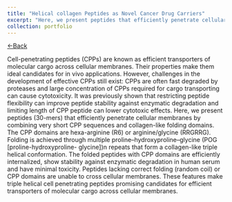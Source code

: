 ```yaml
---
title: "Helical collagen Peptides as Novel Cancer Drug Carriers"
excerpt: "Here, we present peptides that efficiently penetrate cellular membranes by combining very short CPP sequences and collagen-like folding domains that allows triple helical conformation. This conformation allows efficient internalization, increased stability against enzymatic degradation in human serum and minimal toxicity. <br/><img src='/images/Port_4.png'>"
collection: portfolio
---
```

<a href="https://aparna014.github.io/portfolio/">&larr;Back</a>

Cell-penetrating peptides (CPPs) are known as efficient transporters of molecular cargo across cellular membranes. Their properties make them ideal candidates for in vivo applications. However, challenges in the development of effective CPPs still exist: CPPs are often fast degraded by proteases and large concentration of CPPs required for cargo transporting can cause cytotoxicity. It was previously shown that restricting peptide flexibility can improve peptide stability against enzymatic degradation and limiting length of CPP peptide can lower cytotoxic effects. Here, we present peptides (30-mers) that efficiently penetrate cellular membranes by combining very short CPP sequences and collagen-like folding domains. The CPP domains are hexa-arginine (R6) or arginine/glycine (RRGRRG). Folding is achieved through multiple proline–hydroxyproline–glycine (POG [proline-hydroxyproline- glycine])n repeats that form a collagen-like triple helical conformation. The folded peptides with CPP domains are efficiently internalized, show stability against enzymatic degradation in human serum and have minimal toxicity. Peptides lacking correct folding (random coil) or CPP domains are unable to cross cellular membranes. These features make triple helical cell penetrating peptides promising candidates for efficient transporters of molecular cargo across cellular membranes. 

